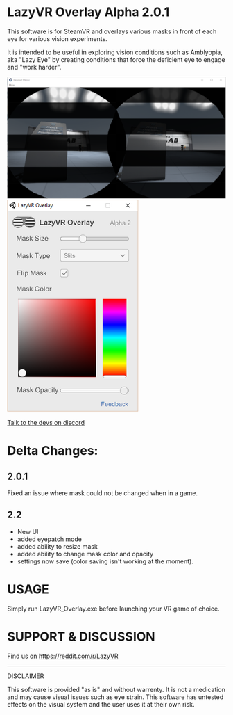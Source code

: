 LazyVR Overlay Alpha 2.0.1
==========================


This software is for SteamVR and overlays various masks in front of each eye for various vision experiments.

It is intended to be useful in exploring vision conditions such as Amblyopia, aka "Lazy Eye" by creating conditions that force the deficient eye to engage and "work harder".

![Slats view](/Screenshots/slats.png?raw=true "Slats view")
![User Interface](/Screenshots/ui.png?raw=true "User Interface")

[Talk to the devs on discord](https://discord.gg/esCMDu)

Delta Changes:
=====================
2.0.1
---------------------
Fixed an issue where mask could not be changed when in a game.

2.2
---------------------
- New UI
- added eyepatch mode
- added ability to resize mask
- added ability to change mask color and opacity
- settings now save (color saving isn't working at the moment).

USAGE
=====================

Simply run LazyVR_Overlay.exe before launching your VR game of choice.

SUPPORT & DISCUSSION
=====================
Find us on https://reddit.com/r/LazyVR

---------------------
DISCLAIMER

This software is provided "as is" and without warrenty. It is not a medication and may cause 
visual issues such as eye strain. This software has untested effects on the visual system and the user
uses it at their own risk.